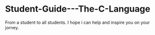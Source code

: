 # Student-Guide---The-C-Language
From a student to all students. I hope i can help and inspire you on your jorney. 
